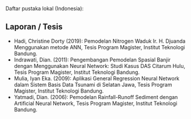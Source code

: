 Daftar pustaka lokal (Indonesia):


## Laporan / Tesis
- Hadi, Christine Dorty (2019): Pemodelan Nitrogen Waduk Ir. H. Djuanda Menggunakan metode ANN, Tesis Program Magister, Institut Teknologi Bandung.
- Indrawati, Dian. (2011): Pengembangan Pemodelan Spasial Banjir dengan Menggunakan Neural Network: Studi Kasus DAS Citarum Hulu, Tesis Program Magister, Institut Teknologi Bandung.
- Mulia, Iyan Eka. (2009): Aplikasi General Regression Neural Network dalam Sistem Basis Data Tsunami di Selatan Jawa, Tesis Program Magister, Institut Teknologi Bandung.
- Yatmadi, Dian. (2006): Pemodelan Rainfall-Runoff Sediment dengan Artificial Neural Network, Tesis Program Magister, Institut Teknologi Bandung.